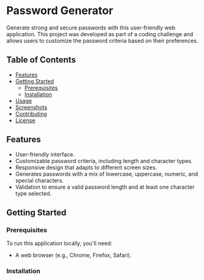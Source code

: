 # Password Generator

Generate strong and secure passwords with this user-friendly web application. This project was developed as part of a coding challenge and allows users to customize the password criteria based on their preferences.

## Table of Contents

- [Features](#features)
- [Getting Started](#getting-started)
  - [Prerequisites](#prerequisites)
  - [Installation](#installation)
- [Usage](#usage)
- [Screenshots](#screenshots)
- [Contributing](#contributing)
- [License](#license)

## Features

- User-friendly interface.
- Customizable password criteria, including length and character types.
- Responsive design that adapts to different screen sizes.
- Generates passwords with a mix of lowercase, uppercase, numeric, and special characters.
- Validation to ensure a valid password length and at least one character type selected.

## Getting Started

### Prerequisites

To run this application locally, you'll need:

- A web browser (e.g., Chrome, Firefox, Safari).

### Installation
